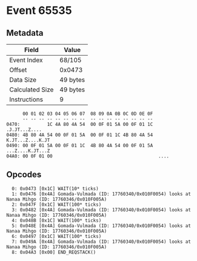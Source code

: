 # Event 65535

## Metadata

| Field           | Value    |
|-----------------|----------|
| Event Index     | 68/105   |
| Offset          | 0x0473   |
| Data Size       | 49 bytes |
| Calculated Size | 49 bytes |
| Instructions    | 9        |

```
      00 01 02 03 04 05 06 07  08 09 0A 0B 0C 0D 0E 0F
      -- -- -- -- -- -- -- --  -- -- -- -- -- -- -- --
0470:          1C 4A 80 4A 54  00 0F 01 5A 00 0F 01 1C     .J.JT...Z....
0480: 4B 80 4A 54 00 0F 01 5A  00 0F 01 1C 4B 80 4A 54  K.JT...Z....K.JT
0490: 00 0F 01 5A 00 0F 01 1C  4B 80 4A 54 00 0F 01 5A  ...Z....K.JT...Z
04A0: 00 0F 01 00                                       ....            
```

## Opcodes

```
  0: 0x0473 [0x1C] WAIT(10* ticks)
  1: 0x0476 [0x4A] Gomada-Vulmada (ID: 17760340/0x010F0054) looks at Nanaa Mihgo (ID: 17760346/0x010F005A)
  2: 0x047F [0x1C] WAIT(100* ticks)
  3: 0x0482 [0x4A] Gomada-Vulmada (ID: 17760340/0x010F0054) looks at Nanaa Mihgo (ID: 17760346/0x010F005A)
  4: 0x048B [0x1C] WAIT(100* ticks)
  5: 0x048E [0x4A] Gomada-Vulmada (ID: 17760340/0x010F0054) looks at Nanaa Mihgo (ID: 17760346/0x010F005A)
  6: 0x0497 [0x1C] WAIT(100* ticks)
  7: 0x049A [0x4A] Gomada-Vulmada (ID: 17760340/0x010F0054) looks at Nanaa Mihgo (ID: 17760346/0x010F005A)
  8: 0x04A3 [0x00] END_REQSTACK()
```

